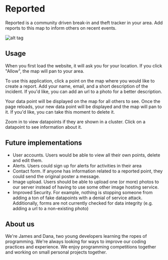 # Reported

Reported is a community driven break-in and theft tracker in your area. Add reports to this map to inform others on recent events.

![alt tag](http://i.imgur.com/SY3jEdw.png)

## Usage
When you first load the website, it will ask you for your location. If you click "Allow", the map will pan to your area. 

To use this application, click a point on the map where you would like to create a report. Add your name, email, and a short description of the incident. If you'd like, you can add an url to a photo for a better description.

Your data point will be displayed on the map for all others to see. Once the page reloads, your new data point will be displayed and the map will pan to it. If you'd like, you can take this moment to delete it.

Zoom in to view datapoints if they are shown in a cluster. Click on a datapoint to see information about it. 

## Future implementations 
 - User accounts. Users would be able to view all their own points, delete and edit them. 
 - Alerts. Users could sign up for alerts for activities in their area
 - Contact form. If anyone has information related to a reported point, they could send the original poster a message. 
 - Image upload. Users should be able to upload one (or more) photos to our server instead of having to use some other image hosting service. 
 - Improved Security. For example, nothing is stopping someone from adding a ton of fake datapoints with a denial of service attack. Additionally, forms are not currently checked for data integrity (e.g. adding a url to a non-existing photo)

## About us 
We're James and Dana, two young developers learning the ropes of programming. We're always looking for ways to improve our coding practices and experience. We enjoy programming competitions together and working on small personal projects together. 
